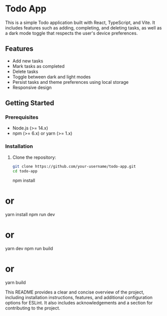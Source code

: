 # Todo App

This is a simple Todo application built with React, TypeScript, and Vite. It includes features such as adding, completing, and deleting tasks, as well as a dark mode toggle that respects the user's device preferences.

## Features

- Add new tasks
- Mark tasks as completed
- Delete tasks
- Toggle between dark and light modes
- Persist tasks and theme preferences using local storage
- Responsive design

## Getting Started

### Prerequisites

- Node.js (>= 14.x)
- npm (>= 6.x) or yarn (>= 1.x)

### Installation

1. Clone the repository:

   ```bash
   git clone https://github.com/your-username/todo-app.git
   cd todo-app
   ```

   npm install

# or

yarn install
npm run dev

# or

yarn dev
npm run build

# or

yarn build

This README provides a clear and concise overview of the project, including installation instructions, features, and additional configuration options for ESLint. It also includes acknowledgements and a section for contributing to the project.
